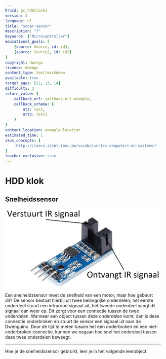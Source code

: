 ```yaml
---
hruid: pc_hddclock3
version: 3
language: nl
title: "Sonar-sensor"
description: "T"
keywords: ["Microcontroller"]
educational_goals: [
    {source: Source, id: id}, 
    {source: Source2, id: id2}
]
copyright: dwengo
licence: dwengo
content_type: text/markdown
available: true
target_ages: [12, 13, 14]
difficulty: 3
return_value: {
    callback_url: callback-url-example,
    callback_schema: {
        att: test,
        att2: test2
    }
}
content_location: example-location
estimated_time: 1
skos_concepts: [
    'http://ilearn.ilabt.imec.be/vocab/curr1/s-computers-en-systemen'
]
teacher_exclusive: true
---
```


# HDD klok

## Snelheidssensor

![](embed/snelheidssensor_aangeduid.png "Afbeelding snelheidssensor")

Een snelheidssensor meet de snelheid van een motor, maar hoe gebeurt dit? De sensor bestaat hierbij uit twee belangrijke onderdelen; het eerste onderdeel stuurt een infrarood signaal uit, het tweede onderdeel vangt dit signaal dan weer op. Dit zorgt voor een connectie tussen de twee onderdelen. Wanneer een object tussen deze onderdelen komt, dan is deze connectie onderbroken en stuurt de sensor een signaal uit naar de Dwenguino. Door de tijd te meten tussen het een onderbroken en een niet-onderbroken connectie, kunnen we nagaan hoe snel het onderdeel tussen deze twee onderdelen beweegt. 


***

Hoe je de snelheidssensor gebruikt, leer je in het volgende leerobject.